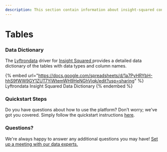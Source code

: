 ```yaml
---
description: This section contain information about insight-squared connector tables information
---
```


# Tables

### Data Dictionary

The [Lyftrondata](https://www.lyftrondata.com/) driver for [Insight Squared](https://www.lyftrondata.com/integration/insight-squared/)[ ](https://www.lyftrondata.com/integration/insight-squared/)provides a detailed data dictionary of the tables with data types and column names.

{% embed url="https://docs.google.com/spreadsheets/d/1a7PyHRYbH-hhS9fWW9GY1ZUT7YiWtemWH9HeNGhVjqk/edit?usp=sharing" %}
Lyftrondata Insight Squared Data Dictionary
{% endembed %}

### Quickstart Steps

Do you have questions about how to use the platform? Don't worry; we've got you covered. Simply follow the quickstart instructions [here](../../../../quickstart-steps.md).

### Questions? <a href="#questions" id="questions"></a>

We're always happy to answer any additional questions you may have! [Set up a meeting with our data experts.](https://www.lyftrondata.com/book-a-meeting/)

